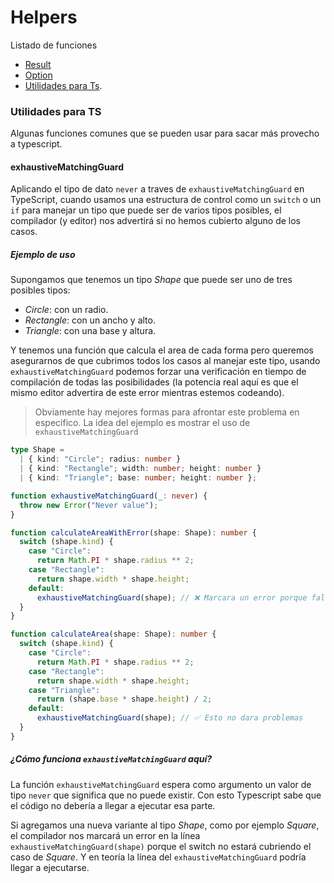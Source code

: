 # Helpers

Listado de funciones

- [Result]()
- [Option]()
- [Utilidades para Ts](#utilidades-para-ts).

### Utilidades para TS

Algunas funciones comunes que se pueden usar para sacar más provecho a typescript.

#### exhaustiveMatchingGuard

Aplicando el tipo de dato `never` a traves de `exhaustiveMatchingGuard` en TypeScript, cuando usamos una estructura de control como un `switch` o un `if` para manejar un tipo que puede ser de varios tipos posibles, el compilador (y editor) nos advertirá si no hemos cubierto alguno de los casos.

##### Ejemplo de uso

Supongamos que tenemos un tipo _Shape_ que puede ser uno de tres posibles tipos:

- _Circle_: con un radio.
- _Rectangle_: con un ancho y alto.
- _Triangle_: con una base y altura.

Y tenemos una función que calcula el area de cada forma pero queremos asegurarnos de que cubrimos todos los casos al manejar este tipo, usando `exhaustiveMatchingGuard` podemos forzar una verificación en tiempo de compilación de todas las posibilidades (la potencia real aquí es que el mismo editor advertira de este error mientras estemos codeando).

> Obviamente hay mejores formas para afrontar este problema en especifico. La idea del ejemplo es mostrar el uso de `exhaustiveMatchingGuard`

```ts
type Shape =
  | { kind: "Circle"; radius: number }
  | { kind: "Rectangle"; width: number; height: number }
  | { kind: "Triangle"; base: number; height: number };

function exhaustiveMatchingGuard(_: never) {
  throw new Error("Never value");
}

function calculateAreaWithError(shape: Shape): number {
  switch (shape.kind) {
    case "Circle":
      return Math.PI * shape.radius ** 2;
    case "Rectangle":
      return shape.width * shape.height;
    default:
      exhaustiveMatchingGuard(shape); // ❌​ Marcara un error porque falta el caso "Triangle"
  }
}

function calculateArea(shape: Shape): number {
  switch (shape.kind) {
    case "Circle":
      return Math.PI * shape.radius ** 2;
    case "Rectangle":
      return shape.width * shape.height;
    case "Triangle":
      return (shape.base * shape.height) / 2;
    default:
      exhaustiveMatchingGuard(shape); // ✅ Esto no dara problemas
  }
}
```

##### ¿Cómo funciona `exhaustiveMatchingGuard` aquí?

La función `exhaustiveMatchingGuard` espera como argumento un valor de tipo `never` que significa que no puede existir. Con esto Typescript sabe que el código no debería a llegar a ejecutar esa parte.

Si agregamos una nueva variante al tipo _Shape_, como por ejemplo _Square_, el compilador nos marcará un error en la línea `exhaustiveMatchingGuard(shape)` porque el switch no estará cubriendo el caso de _Square_. Y en teoría la línea del `exhaustiveMatchingGuard` podría llegar a ejecutarse.
